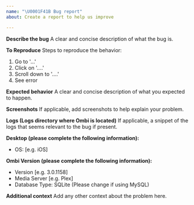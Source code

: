 ```yaml
---
name: "\U0001F41B Bug report"
about: Create a report to help us improve

---
```


**Describe the bug**
A clear and concise description of what the bug is.

**To Reproduce**
Steps to reproduce the behavior:
1. Go to '...'
2. Click on '....'
3. Scroll down to '....'
4. See error

**Expected behavior**
A clear and concise description of what you expected to happen.

**Screenshots**
If applicable, add screenshots to help explain your problem.

**Logs (Logs directory where Ombi is located)**
If applicable, a snippet of the logs that seems relevant to the bug if present.

**Desktop (please complete the following information):**
 - OS: [e.g. iOS]

**Ombi Version (please complete the following information):**
 - Version [e.g. 3.0.1158]
- Media Server [e.g. Plex]
- Database Type: SQLite (Please change if using MySQL)

**Additional context**
Add any other context about the problem here.
